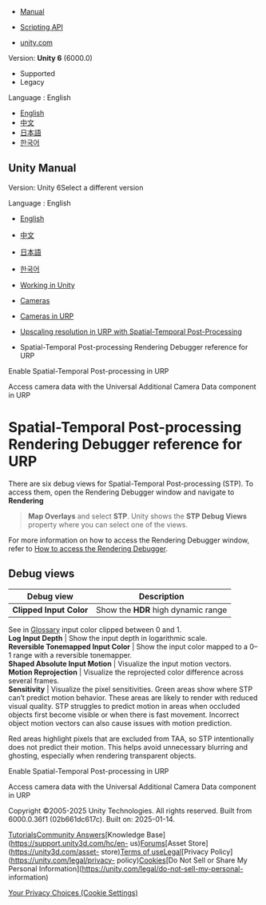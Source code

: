[](https://docs.unity3d.com)

  * [Manual](../Manual/index.html)
  * [Scripting API](../ScriptReference/index.html)

  * [unity.com](https://unity.com/)

Version: **Unity 6** (6000.0)

  * Supported
  * Legacy

Language : English

  * [English](/Manual/urp/stp/stp-debug-views.html)
  * [中文](/cn/current/Manual/urp/stp/stp-debug-views.html)
  * [日本語](/ja/current/Manual/urp/stp/stp-debug-views.html)
  * [한국어](/kr/current/Manual/urp/stp/stp-debug-views.html)

[](https://docs.unity3d.com)

## Unity Manual

Version: Unity 6Select a different version

Language : English

  * [English](/Manual/urp/stp/stp-debug-views.html)
  * [中文](/cn/current/Manual/urp/stp/stp-debug-views.html)
  * [日本語](/ja/current/Manual/urp/stp/stp-debug-views.html)
  * [한국어](/kr/current/Manual/urp/stp/stp-debug-views.html)

  * [Working in Unity](../../working-in-unity.html)
  * [Cameras](../../Cameras.html)
  * [Cameras in URP](../../urp/urp-cameras-landing.html)
  * [Upscaling resolution in URP with Spatial-Temporal Post-Processing](../../urp/change-resolution-scale-urp.html)
  * Spatial-Temporal Post-processing Rendering Debugger reference for URP

[](../../urp/stp/stp-enable.html)

Enable Spatial-Temporal Post-processing in URP

[](../../urp/universal-additional-camera-data.html)

Access camera data with the Universal Additional Camera Data component in URP

# Spatial-Temporal Post-processing Rendering Debugger reference for URP

There are six debug views for Spatial-Temporal Post-processing (STP). To
access them, open the Rendering Debugger window and navigate to **Rendering**
> **Map Overlays** and select **STP**. Unity shows the **STP Debug Views**
property where you can select one of the views.

For more information on how to access the Rendering Debugger window, refer to
[How to access the Rendering Debugger](../features/rendering-debugger.html).

## Debug views

**Debug view** | **Description**  
---|---  
**Clipped Input Color** | Show the **HDR** high dynamic range  
See in [Glossary](../../Glossary.html#HDR) input color clipped between 0 and
1.  
**Log Input Depth** | Show the input depth in logarithmic scale.  
**Reversible Tonemapped Input Color** | Show the input color mapped to a 0–1 range with a reversible tonemapper.  
**Shaped Absolute Input Motion** | Visualize the input motion vectors.  
**Motion Reprojection** | Visualize the reprojected color difference across several frames.  
**Sensitivity** | Visualize the pixel sensitivities. Green areas show where STP can’t predict motion behavior. These areas are likely to render with reduced visual quality. STP struggles to predict motion in areas when occluded objects first become visible or when there is fast movement. Incorrect object motion vectors can also cause issues with motion prediction.  
  
Red areas highlight pixels that are excluded from TAA, so STP intentionally
does not predict their motion. This helps avoid unnecessary blurring and
ghosting, especially when rendering transparent objects.  
  
[](../../urp/stp/stp-enable.html)

Enable Spatial-Temporal Post-processing in URP

[](../../urp/universal-additional-camera-data.html)

Access camera data with the Universal Additional Camera Data component in URP

Copyright ©2005-2025 Unity Technologies. All rights reserved. Built from
6000.0.36f1 (02b661dc617c). Built on: 2025-01-14.

[Tutorials](https://learn.unity.com/)[Community
Answers](https://answers.unity3d.com)[Knowledge
Base](https://support.unity3d.com/hc/en-
us)[Forums](https://forum.unity3d.com)[Asset Store](https://unity3d.com/asset-
store)[Terms of
use](https://docs.unity3d.com/Manual/TermsOfUse.html)[Legal](https://unity.com/legal)[Privacy
Policy](https://unity.com/legal/privacy-
policy)[Cookies](https://unity.com/legal/cookie-policy)[Do Not Sell or Share
My Personal Information](https://unity.com/legal/do-not-sell-my-personal-
information)

[Your Privacy Choices (Cookie Settings)](javascript:void\(0\);)

